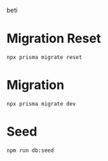 beti


# Migration Reset
```
npx prisma migrate reset
```


# Migration
```
npx prisma migrate dev
```


# Seed
```
npm run db:seed
```

